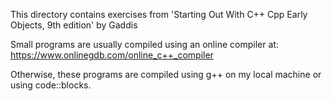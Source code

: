 This directory contains exercises from 'Starting Out With C++ Cpp Early Objects, 9th edition' by Gaddis

Small programs are usually compiled using an online compiler at:
https://www.onlinegdb.com/online_c++_compiler

Otherwise, these programs are compiled using g++ on my local machine or using code::blocks.
